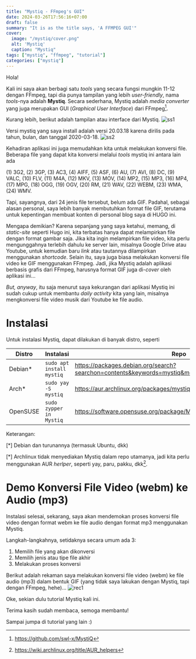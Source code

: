 ```yaml
---
title: "Mystiq - FFmpeg's GUI"
date: 2024-03-26T17:56:16+07:00
draft: false
summary: "It is as the title says, 'A FFMPEG GUI'"
cover: 
  image: "/mystiq/cover.png"
  alt: 'Mystiq'
  caption: "Mystiq"
tags: ["mystiq", "ffmpeg", "tutorial"]
categories: ["mystiq"]
---
```


Hola!

Kali ini saya akan berbagi satu *tools* yang secara fungsi mungkin 11-12 dengan FFmpeg, tapi dia punya tampilan yang lebih *user-friendly*, nama *tools*-nya adalah **Mystiq**. Secara sederhana, Mystiq adalah *media converter* yang juga merupakan GUI (*Graphical User Interface*) dari FFmpeg[^1].

Kurang lebih, berikut adalah tampilan atau interface dari Mystiq.
![ss1](/mystiq/ss1.png)

Versi mystiq yang saya install adalah versi 20.03.18 karena dirilis pada tahun, bulan, dan tanggal 2020-03-18.
![ss2](/mystiq/ss2.png)

Kehadiran aplikasi ini juga memudahkan kita untuk melakukan konversi file. Beberapa file yang dapat kita konversi melalui *tools* mystiq ini antara lain ada

(1) 3G2, (2) 3GP, (3) AC3, (4) AIFF, (5) ASF, (6) AU, (7) AVI, (8) DC, (9) VALC, (10) FLV, (11) M4A, (12) MKV, (13) MOV, (14) MP2, (15) MP3, (16) MP4, (17) MPG, (18) OGG, (19) OGV, (20) RM, (21) WAV, (22) WEBM, (23) WMA, (24) WMV.

Tapi, sayangnya, dari 24 jenis file tersebut, belum ada GIF. Padahal, sebagai alasan personal, saya lebih banyak membutuhkan format file GIF, terutama untuk kepentingan membuat konten di personal blog saya di HUGO ini. 

Mengapa demikian? Karena sepanjang yang saya ketahui, memang, di *static-site* seperti Hugo ini, kita terbatas hanya dapat melampirkan file dengan format gambar saja. Jika kita ingin melampirkan file video, kita perlu mengunggahnya terlebih dahulu ke server lain, misalnya Google Drive atau Youtube, untuk kemudian baru *link* atau tautannya dilampirkan menggunakan *shortcode*. Selain itu, saya juga biasa melakukan konversi file video ke GIF menggunakan FFmpeg. Jadi, jika Mystiq adalah aplikasi berbasis grafis dari  FFmpeg, harusnya format GIF juga di-*cover* oleh aplikasi ini...

*But, anyway*, itu saja menurut saya kekurangan dari aplikasi Mystiq ini sudah cukup untuk membantu *daily activity* kita yang lain, misalnya mengkonversi file video musik dari Youtube ke file audio.

# Instalasi
Untuk instalasi Mystiq, dapat dilakukan di banyak distro, seperti

|   **Distro**  |   **Instalasi**               |   **Repo**    |
|       ---     |       ---                     |      ---      | 
|   Debian*     |   `sudo apt install mystiq`   |   https://packages.debian.org/search?searchon=contents&keywords=mystiq&mode=path&suite=stable&arch=any       |
|   Arch*       |   `sudo yay -S mystiq`        |   https://aur.archlinux.org/packages/mystiq   |
|   OpenSUSE    |   `sudo zypper in Mystiq`     |   https://software.opensuse.org/package/MystiQ?search_term=mystiq     |

Keterangan:

[*] Debian dan turunannya (termasuk Ubuntu, dkk) 

[*] Archlinux tidak menyediakan Mystiq dalam repo utamanya, jadi kita perlu menggunakan AUR *herlper*, seperti yay, paru, pakku, dkk[^2].


# Demo Konversi File Video (webm) ke Audio (mp3)
Instalasi selesai, sekarang, saya akan mendemokan proses konversi file video dengan format webm ke file audio dengan format mp3 menggunakan Mystiq.

Langkah-langkahnya, setidaknya secara umum ada 3:
1. Memilih file yang akan dikonversi
2. Memilih jenis atau tipe file akhir
3. Melakukan proses konversi

Berikut adalah rekaman saya melakukan konversi file video (webm) ke file audio (mp3) dalam bentuk GIF (yang tidak saya lakukan dengan Mystiq, tapi dengan FFmpeg, hehe)...
![rec1](/mystiq/mystiq-demo.gif)

Oke, sekian dulu tutorial Mystiq kali ini.

Terima kasih sudah membaca, semoga membantu!

Sampai jumpa di tutorial yang lain :)

[^1]: https://github.com/swl-x/MystiQ
[^2]: https://wiki.archlinux.org/title/AUR_helpers